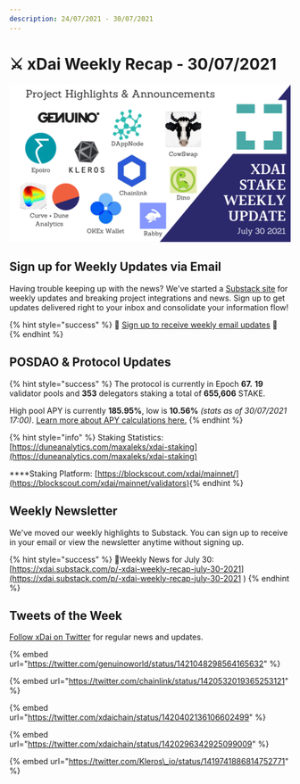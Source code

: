 ```yaml
---
description: 24/07/2021 - 30/07/2021
---
```


# ⚔️ xDai Weekly Recap - 30/07/2021

![](../../../../.gitbook/assets/weekly-update%20%285%29.png)

## Sign up for Weekly Updates via Email

Having trouble keeping up with the news? We've started a [Substack site](https://xdai.substack.com/) for weekly updates and breaking project integrations and news. Sign up to get updates delivered right to your inbox and consolidate your information flow!

{% hint style="success" %}
💌 [Sign up to receive weekly email updates](https://xdai.substack.com/) ​💌‌
{% endhint %}

## POSDAO & Protocol Updates <a id="posdao-and-protocol-updates"></a>

{% hint style="success" %}
The protocol is currently in Epoch **67.** **19** validator pools and **353** delegators staking a total of **655,606** STAKE.

 High pool APY is currently **185.95%**, low is **10.56%** _\(stats as of 30/07/2021 17:00\)_. [Learn more about APY calculations here.](https://app.gitbook.com/@poa/s/xdai/about-xdai/faqs/public-staking-validators-and-delegators#how-is-apy-calculated)
{% endhint %}

{% hint style="info" %}
Staking Statistics: [https://duneanalytics.com/maxaleks/xdai-staking](https://duneanalytics.com/maxaleks/xdai-staking)​  
  
****Staking Platform: [https://blockscout.com/xdai/mainnet/](https://blockscout.com/xdai/mainnet/validators)​
{% endhint %}

## Weekly Newsletter <a id="weekly-newsletter"></a>

We've moved our weekly highlights to Substack. You can sign up to receive in your email or view the newsletter anytime without signing up.

{% hint style="success" %}
​📰Weekly News for July 30: [https://xdai.substack.com/p/-xdai-weekly-recap-july-30-2021](https://xdai.substack.com/p/-xdai-weekly-recap-july-30-2021
)
{% endhint %}

## Tweets of the Week

[Follow xDai on Twitter](https://twitter.com/xdaichain) for regular news and updates.

{% embed url="https://twitter.com/genuinoworld/status/1421048298564165632" %}

{% embed url="https://twitter.com/chainlink/status/1420532019365253121" %}

{% embed url="https://twitter.com/xdaichain/status/1420402136106602499" %}

{% embed url="https://twitter.com/xdaichain/status/1420296342925099009" %}

{% embed url="https://twitter.com/Kleros\_io/status/1419741886814752771" %}




